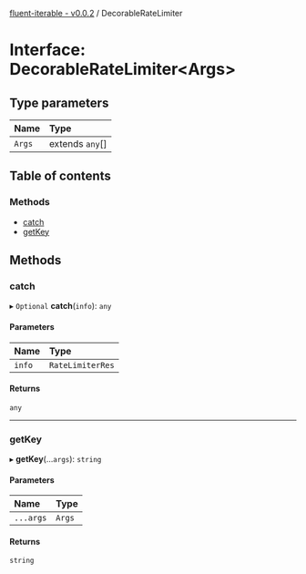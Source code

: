 [fluent-iterable - v0.0.2](../README.md) / DecorableRateLimiter

# Interface: DecorableRateLimiter<Args\>

## Type parameters

| Name | Type |
| :------ | :------ |
| `Args` | extends `any`[] |

## Table of contents

### Methods

- [catch](DecorableRateLimiter.md#catch)
- [getKey](DecorableRateLimiter.md#getkey)

## Methods

### catch

▸ `Optional` **catch**(`info`): `any`

#### Parameters

| Name | Type |
| :------ | :------ |
| `info` | `RateLimiterRes` |

#### Returns

`any`

___

### getKey

▸ **getKey**(...`args`): `string`

#### Parameters

| Name | Type |
| :------ | :------ |
| `...args` | `Args` |

#### Returns

`string`
